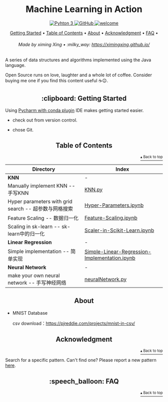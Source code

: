 <h1 id="close_look_java" align="center">Machine Learning in Action</h1>

<p align="center">
    <a href="https://www.python.org/">
        <img src="https://img.shields.io/badge/python-3.5%20%7C%203.6%20%7C%203.7-blue" alt="Pyhton 3">
    </a>
    <a href="http://www.apache.org/licenses/">
        <img src="https://img.shields.io/badge/license-Apache-blue" alt="GitHub">
    </a>
    <a href="#">
        <img src="https://img.shields.io/static/v1.svg?label=Contributions&message=Welcome&color=0059b3&style=flat-square" alt="welcome">
    </a>
</p>

<p align="center">
    <a href="#clipboard-getting-started">Getting Started</a> •
    <a href="#table-of-contents">Table of Contents</a> •
    <a href="#about">About</a> •
    <a href="#acknowledgment">Acknowledgment</a> •
    <a href="#speech_balloon-faq">FAQ</a> •
</p>

<h6 align="center">Made by ximing Xing • :milky_way: 
<a href="https://ximingxing.github.io/">https://ximingxing.github.io/</a>
</h6>

A series of data structures and algorithms implemented using the Java language.

Open Source runs on love, laughter and a whole lot of coffee. Consider buying me one if you find this content useful ☕️😉.

<h2 align="center">:clipboard: Getting Started</h2>

Using [Pycharm with conda plugin](https://www.jetbrains.com/pycharm/promo/anaconda/) IDE makes getting started easier.

- check out from version control.

- chose Git.

<h2 align="center">Table of Contents</h2>
<p align="right"><a href="#close_look_java"><sup>▴ Back to top</sup></a></p>

Directory | Index
------------ | ------------
**KNN** | -
Manually implement KNN -- 手写KNN | [KNN.py](https://github.com/ximingxing/Machine-Learning-in-Action/blob/master/KNN/function/kNN.py)
Hyper parameters with grid search -- 超参数与网格搜索 | [Hyper-Parameters.ipynb](https://github.com/ximingxing/Machine-Learning-in-Action/blob/master/KNN/Hyper-Parameters.ipynb)
Feature Scaling -- 数据归一化 | [Feature-Scaling.ipynb](https://github.com/ximingxing/Machine-Learning-in-Action/blob/master/KNN/Feature-Scaling.ipynb)
Scaling in sk-learn -- sk-learn中的归一化| [Scaler-in-Scikit-Learn.ipynb](https://github.com/ximingxing/Machine-Learning-in-Action/blob/master/KNN/Scaler-in-Scikit-Learn.ipynb)
**Linear Regression** | -
Simple implementation  -- 简单实现 | [Simple-Linear-Regression-Implementation.ipynb](https://github.com/ximingxing/Machine-Learning-in-Action/blob/master/Linear-Regression/Simple-Linear-Regression-Implementation.ipynb)
**Neural Network** | -
make your own neural network -- 手写神经网络 | [neuralNetwork.py](https://github.com/ximingxing/Machine-Learning-in-Action/blob/master/Neural_Network/neuralNetwork.py)


<h2 align="center">About</h2>

* MNIST Database

    csv download：https://pjreddie.com/projects/mnist-in-csv/

<h2 align="center">Acknowledgment</h2>
<p align="right"><a href="#close_look_java"><sup>▴ Back to top</sup></a></p>

Search for a specific pattern. Can't find one? Please report a new pattern [here](https://github.com/ximingxing/Machine-Learning-in-Action/issues).

<h2 align="center">:speech_balloon: FAQ</h2>
<p align="right"><a href="#close_look_java"><sup>▴ Back to top</sup></a></p>

